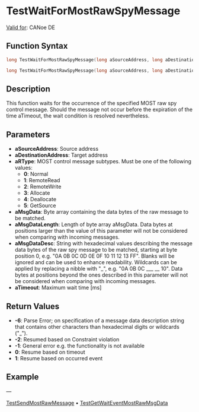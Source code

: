 # TestWaitForMostRawSpyMessage

[Valid for](../../../Shared/FeatureAvailability.md): CANoe DE

## Function Syntax

```c
long TestWaitForMostRawSpyMessage(long aSourceAddress, long aDestinationAddress, long aRType, BYTE aMsgData [], dword aMsgDataLength, dword aTimeout);
```

```c
long TestWaitForMostRawSpyMessage(long aSourceAddress, long aDestinationAddress, long aRType, char aMsgDesc[], dword aTimeout);
```

## Description

This function waits for the occurrence of the specified MOST raw spy control message. Should the message not occur before the expiration of the time aTimeout, the wait condition is resolved nevertheless.

## Parameters

- **aSourceAddress**: Source address
- **aDestinationAddress**: Target address
- **aRType**: MOST control message subtypes. Must be one of the following values:
  - **0**: Normal
  - **1**: RemoteRead
  - **2**: RemoteWrite
  - **3**: Allocate
  - **4**: Deallocate
  - **5**: GetSource
- **aMsgData**: Byte array containing the data bytes of the raw message to be matched.
- **aMsgDataLength**: Length of byte array aMsgData. Data bytes at positions larger than the value of this parameter will not be considered when comparing with incoming messages.
- **aMsgDataDesc**: String with hexadecimal values describing the message data bytes of the raw spy message to be matched, starting at byte position 0, e.g. "0A 0B 0C 0D 0E 0F 10 11 12 13 FF". Blanks will be ignored and can be used to enhance readability. Wildcards can be applied by replacing a nibble with "_", e.g. "0A 0B 0C ___ __ 10". Data bytes at positions beyond the ones described in this parameter will not be considered when comparing with incoming messages.
- **aTimeout**: Maximum wait time [ms]

## Return Values

- **-6**: Parse Error; on specification of a message data description string that contains other characters than hexadecimal digits or wildcards ("_").
- **-2**: Resumed based on Constraint violation
- **-1**: General error e.g. the functionality is not available
- **0**: Resume based on timeout
- **1**: Resume based on occurred event

## Example

—

[TestSendMostRawMessage](CAPLfunctionTestSendMostRawMessage.md) • [TestGetWaitEventMostRawMsgData](CAPLfunctionTestGetWaitEventMostRawMsgData.md)
